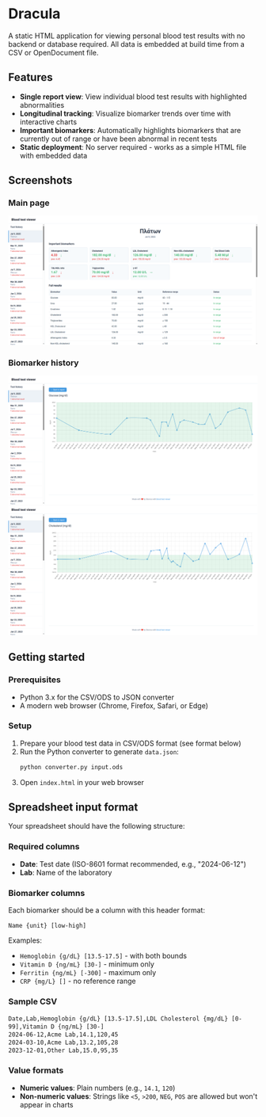 # Dracula

A static HTML application for viewing personal blood test results with no backend or database required. All data is embedded at build time from a CSV or OpenDocument file.

## Features

- **Single report view**: View individual blood test results with highlighted abnormalities
- **Longitudinal tracking**: Visualize biomarker trends over time with interactive charts
- **Important biomarkers**: Automatically highlights biomarkers that are currently out of range or have been abnormal in recent tests
- **Static deployment**: No server required - works as a simple HTML file with embedded data

## Screenshots

### Main page
![Main page showing test history and results](docs/main-page.png)

### Biomarker history
![Glucose levels over time](docs/glucose-history.png)
![Cholesterol levels over time](docs/cholesterol-history.png)

## Getting started

### Prerequisites

- Python 3.x for the CSV/ODS to JSON converter
- A modern web browser (Chrome, Firefox, Safari, or Edge)

### Setup

1. Prepare your blood test data in CSV/ODS format (see format below)
2. Run the Python converter to generate `data.json`:
   ```bash
   python converter.py input.ods
   ```
3. Open `index.html` in your web browser

## Spreadsheet input format

Your spreadsheet should have the following structure:

### Required columns
- **Date**: Test date (ISO-8601 format recommended, e.g., "2024-06-12")
- **Lab**: Name of the laboratory

### Biomarker columns
Each biomarker should be a column with this header format:
```
Name {unit} [low-high]
```

Examples:
- `Hemoglobin {g/dL} [13.5-17.5]` - with both bounds
- `Vitamin D {ng/mL} [30-]` - minimum only
- `Ferritin {ng/mL} [-300]` - maximum only
- `CRP {mg/L} []` - no reference range

### Sample CSV
```csv
Date,Lab,Hemoglobin {g/dL} [13.5-17.5],LDL Cholesterol {mg/dL} [0-99],Vitamin D {ng/mL} [30-]
2024-06-12,Acme Lab,14.1,120,45
2024-03-10,Acme Lab,13.2,105,28
2023-12-01,Other Lab,15.0,95,35
```

### Value formats
- **Numeric values**: Plain numbers (e.g., `14.1`, `120`)
- **Non-numeric values**: Strings like `<5`, `>200`, `NEG`, `POS` are allowed but won't appear in charts
